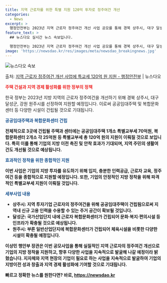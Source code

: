 ```yaml
---
title: 지역 근로자를 위한 특별 지원 120억 투자로 정주여건 개선
categories:
  - News
excerpt: >
  행정안전부는 2023년 지역 근로자 정주여건 개선 사업 공모를 통해 경북 상주시, 대구 달성군, 강원 원주시…
feature_text: >
  ## 뉴스다오 실시간 뉴스 속보입니다.

  행정안전부는 2023년 지역 근로자 정주여건 개선 사업 공모를 통해 경북 상주시, 대구 달성군, 강원 원주시…
image: 'https://newsdao.kr/res/images/meta/newsdao_breakingnews.jpg'
---
```


![뉴스다오 속보](https://newsdao.kr/res/images/meta/newsdao_breakingnews.jpg)

<p>출처: <a href="https://newsdao.kr/2829" rel="dofollow">지역 근로자 정주여건 개선 사업에 특교세 120억 원 지원 - 행정안전부</a> | 뉴스다오</p>

<b><span style="color: #ee2323;">주택 건설과 지역 경제 활성화를 위한 정부의 정책</span></b>

한국 정부는 2023년 지방 지역의 근로자 정주여건을 개선하기 위해 경북 상주시, 대구 달성군, 강원 원주시를 선정하여 지원할 예정입니다. 이로써 공공임대주택 및 복합문화센터 등 다양한 시설이 건립될 것으로 기대됩니다.

<b><span style="color: #1a5490;">공공임대주택과 복합문화센터 건립</span><b>

전체적으로 3곳에 건립될 주택과 센터에는 공공임대주택 1개소 특별교부세 70억원, 복합문화센터 2개소 각 25억원 등 특별교부세 총 120억 원의 지원이 이뤄질 것으로 보입니다. 특히 이를 통해 기업의 지방 이전 촉진 및 안착 효과가 기대되며, 지역 주민의 생활여건도 개선될 것으로 예상됩니다.

<b><span style="color: #1a5490;">효과적인 정착을 위한 종합적인 지원</span><b>

이번 사업은 기업의 지방 투자를 유도하기 위해 입지, 충분한 인력공급, 근로자 교육, 정주여건 등을 종합적으로 지원할 예정입니다. 또한, 기업의 안정적인 지방 정착을 위해 파격적인 특별교부세 지원이 이뤄질 것입니다.

<b><span style="color: #1a5490;">세부사업 내용</span><b>

- 상주시: 지역 투자기업 근로자의 정주여건을 위해 공공임대주택이 건립됨으로써 지역내 신규 고용 인력을 수용할 수 있는 주거 공간이 확보될 것입니다.
- 달성군: 국가산업단지 내에 근로자 복합문화센터가 건립되어 문화·복지·편의시설 등 인프라가 확충될 것으로 예상됩니다.
- 원주시: 부론 일반산업단지에 복합문화센터가 건립되어 체육시설을 비롯한 다양한 시설이 확충될 예정입니다.

이상민 행안부 장관은 이번 공모사업을 통해 실질적인 지역 근로자의 정주여건 개선으로 기업의 지방 정착을 지원하고, 향후 다양한 사업을 지속적으로 발굴해 나갈 예정이라 밝혔습니다. 지자체와 지역 현장의 기업이 필요로 하는 사업을 지속적으로 발굴하여 기업의 지방이전 성과 창출과 지역 경제 활성화에 기여할 것으로 기대됩니다. 

빠르고 정확한 뉴스를 원한다면? 바로, <a href="https://newsdao.kr" rel="dofollow">https://newsdao.kr</a>


    
